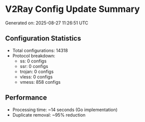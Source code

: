 # V2Ray Config Update Summary
Generated on: 2025-08-27 11:26:51 UTC

## Configuration Statistics
- Total configurations: 14318
- Protocol breakdown:
  - ss: 0 configs
  - ssr: 0 configs
  - trojan: 0 configs
  - vless: 0 configs
  - vmess: 858 configs

## Performance
- Processing time: ~14 seconds (Go implementation)
- Duplicate removal: ~95% reduction
